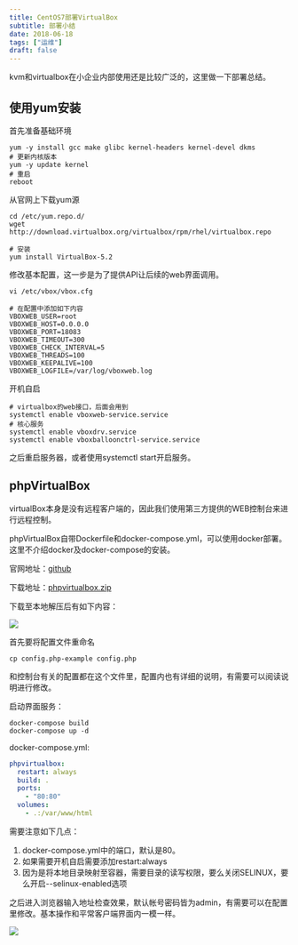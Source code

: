 ```yaml
---
title: CentOS7部署VirtualBox
subtitle: 部署小结
date: 2018-06-18
tags: ["运维"]
draft: false
---
```


kvm和virtualbox在小企业内部使用还是比较广泛的，这里做一下部署总结。

<!--more-->

## 使用yum安装

首先准备基础环境

```
yum -y install gcc make glibc kernel-headers kernel-devel dkms
# 更新内核版本
yum -y update kernel
# 重启
reboot
```

从官网上下载yum源

```
cd /etc/yum.repo.d/
wget http://download.virtualbox.org/virtualbox/rpm/rhel/virtualbox.repo

# 安装
yum install VirtualBox-5.2
```

修改基本配置，这一步是为了提供API让后续的web界面调用。

```
vi /etc/vbox/vbox.cfg

# 在配置中添加如下内容
VBOXWEB_USER=root
VBOXWEB_HOST=0.0.0.0
VBOXWEB_PORT=18083
VBOXWEB_TIMEOUT=300
VBOXWEB_CHECK_INTERVAL=5
VBOXWEB_THREADS=100
VBOXWEB_KEEPALIVE=100
VBOXWEB_LOGFILE=/var/log/vboxweb.log
```

开机自启
```
# virtualbox的web接口，后面会用到
systemctl enable vboxweb-service.service
# 核心服务
systemctl enable vboxdrv.service
systemctl enable vboxballoonctrl-service.service
```

之后重启服务器，或者使用systemctl start开启服务。

## phpVirtualBox

virtualBox本身是没有远程客户端的，因此我们使用第三方提供的WEB控制台来进行远程控制。

phpVirtualBox自带Dockerfile和docker-compose.yml，可以使用docker部署。这里不介绍docker及docker-compose的安装。

官网地址：[github](https://github.com/phpvirtualbox/phpvirtualbox)

下载地址：[phpvirtualbox.zip](https://github.com/phpvirtualbox/phpvirtualbox/archive/master.zip)

下载至本地解压后有如下内容：

![](https://images.moonlightming.com/images/20180618143313.png)

首先要将配置文件重命名

```shell
cp config.php-example config.php
```

和控制台有关的配置都在这个文件里，配置内也有详细的说明，有需要可以阅读说明进行修改。

启动界面服务：

```
docker-compose build
docker-compose up -d
```

docker-compose.yml:

```yaml
phpvirtualbox:
  restart: always
  build: .
  ports:
    - "80:80"
  volumes:
    - .:/var/www/html
```

需要注意如下几点：

1. docker-compose.yml中的端口，默认是80。
2. 如果需要开机自启需要添加restart:always
3. 因为是将本地目录映射至容器，需要目录的读写权限，要么关闭SELINUX，要么开启--selinux-enabled选项

之后进入浏览器输入地址检查效果，默认帐号密码皆为admin，有需要可以在配置里修改。基本操作和平常客户端界面内一模一样。

![](https://images.moonlightming.com/images/20180618150312.png)
